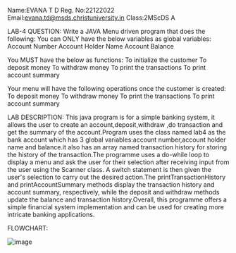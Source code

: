 Name:EVANA T D
Reg. No:22122022
Email:evana.td@msds.christuniversity.in
Class:2MScDS A

LAB-4 QUESTION:
Write a JAVA Menu driven program that does the following:
You can ONLY have the below variables as global variables:
Account Number
Account Holder Name
Account Balance

You MUST have the below as functions:
To initialize the customer
To deposit money
To withdraw money
To print the transactions
To print account summary

Your menu will have the following operations once the customer is created:
To deposit money
To withdraw money
To print the transactions
To print account summary

LAB DESCRIPTION:
This java program is for a simple banking system, it allows the user to create an account,deposit,withdraw ,do transaction and get the summary of the account.Program uses the class named lab4 as the bank account which has 3 global variables:account number,account holder name and balance.it also has an array named transaction history for storing the history of the transaction.The programme uses a do-while loop to display a menu and ask the user for their selection after receiving input from the user using the Scanner class. A switch statement is then given the user's selection to carry out the desired action.The printTransactionHistory and printAccountSummary methods display the transaction history and account summary, respectively, while the deposit and withdraw methods update the balance and transaction history.Overall, this programme offers a simple financial system implementation and can be used  for creating more intricate banking applications.


FLOWCHART:


![image](https://github.com/EVANATD/22122022-MDS273L-JAVA/assets/118044613/19ca2d83-51a7-4028-9e2c-09dabfdf80b0)
